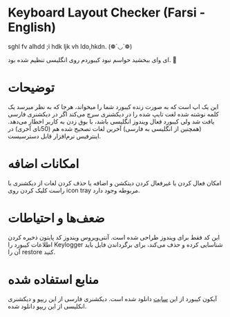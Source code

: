 # Keyboard Layout Checker (Farsi - English)

sghl fv alhdd ;i hdk ljk vh ldo,hkdn. (❁´◡`❁)

ای وای ببخشید حواسم نبود کیبوردم روی انگلیسی تنظیم شده بود. 🐸

# توضیحات

این یک اپ است که به صورت زنده کیبورد شما را میخواند، هرجا که به نظر میرسد یک کلمه نوشته شده لغت تایپ شده را در دیکشنری سرچ می‌کند اگر در دیکشنری فارسی یافت شد ولی کیبورد فعال ویندوز انگلیسی باشد، با بوق زدن به کاربر اخطار می‌دهد. (همچنین از انگلیسی به فارسی) آخرین لغات تصحیح شده هم (50تای آخری) در اینترفیس نرم‌افزار قابل دسترسیست.

# امکانات اضافه

امکان فعال کردن یا غیرفعال کردن دیتکشن و اضافه یا حذف کردن لغات از دیکشنری با راست کلیک کردن روی icon tray مربوطه وجود دارد. 

# ضعف‌ها و احتیاطات

این کد فقط برای ویندوز طراحی شده است. آنتی‌ویروس ویندوز کد پایتون ذخیره کردن اطلاعات کیبورد را Keylogger شناسایی کرده و حذف می‌کند، برای برگرداندن فایل باید آن را restore کنید.

# منابع استفاده شده

آیکون کیبورد از این [سایت](https://icons8.com) دانلود شده است.
دیکشنری فارسی از این [ریپو](https://github.com/shahind/Persian-Words-Database) و دیکشنری انکلیسی از این [ریپو](https://github.com/dwyl/english-words) دانلود شده.